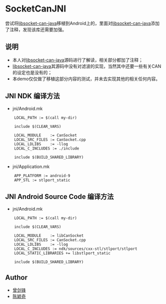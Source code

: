 # SocketCanJNI

尝试将[libsocket-can-java](https://github.com/AplexOS/libsocket-can-java)移植到Android上的，里面对[libsocket-can-java](https://github.com/AplexOS/libsocket-can-java)添加了注释，发现该库还需要加强。

## 说明

* 本人对[libsocket-can-java](https://github.com/AplexOS/libsocket-can-java)源码进行了解读，相关部分都加了注释；
* [libsocket-can-java](https://github.com/AplexOS/libsocket-can-java)其源码中没有对滤波的实现，当然其中还要一些有关CAN的设定也是没有的；
* 本demo仅仅做了移植这部分内容的测试，并未去实现其他的相关任何内容。

## JNI NDK 编译方法

* jni/Android.mk

```
    LOCAL_PATH := $(call my-dir)

    include $(CLEAR_VARS)

    LOCAL_MODULE    := CanSocket
    LOCAL_SRC_FILES := CanSocket.cpp
    LOCAL_LDLIBS    := -llog
    LOCAL_C_INCLUDES := ./include

    include $(BUILD_SHARED_LIBRARY)
```

* jni/Application.mk

```
    APP_PLATFORM := android-9
    APP_STL := stlport_static
```

## JNI Android Source Code 编译方法

* jni/Android.mk
```
    LOCAL_PATH := $(call my-dir)

    include $(CLEAR_VARS)

    LOCAL_MODULE    := libCanSocket
    LOCAL_SRC_FILES := CanSocket.cpp
    LOCAL_LDLIBS    := -llog
    LOCAL_C_INCLUDES := ndk/sources/cxx-stl/stlport/stlport
    LOCAL_STATIC_LIBRARIES += libstlport_static

    include $(BUILD_SHARED_LIBRARY)
```

## Author

* [曾剑锋](http://www.cnblogs.com/zengjfgit/)
* [陈颖奇](http://www.cnblogs.com/ChYQ/)
